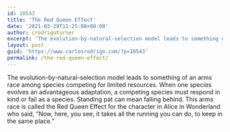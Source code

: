 ```yaml
---
id: 10543
title: 'The Red Queen Effect'
date: '2021-03-29T11:25:08+00:00'
author: crodrigoturner
excerpt: 'The evolution-by-natural-selection model leads to something of an arms race among species competing for limited resources.'
layout: post
guid: 'https://www.carlosrodrigo.com/?p=10543'
permalink: /the-red-queen-effect/
---
```


The evolution-by-natural-selection model leads to something of an arms race among species competing for limited resources. When one species evolves an advantageous adaptation, a competing species must respond in kind or fail as a species. Standing pat can mean falling behind. This arms race is called the Red Queen Effect for the character in Alice in Wonderland who said, “Now, here, you see, it takes all the running you can do, to keep in the same place.”
